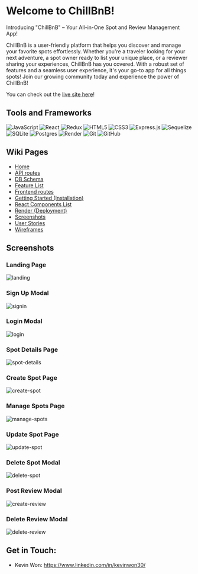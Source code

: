# Welcome to ChillBnB!

Introducing "ChillBnB" – Your All-in-One Spot and Review Management App!

ChillBnB is a user-friendly platform that helps you discover and manage your
favorite spots effortlessly. Whether you're a traveler looking for your next
adventure, a spot owner ready to list your unique place, or a reviewer sharing
your experiences, ChillBnB has you covered. With a robust set of features and
a seamless user experience, it's your go-to app for all things spots! Join our
growing community today and experience the power of ChillBnB!

You can check out the [live site here](https://chill-bnb.onrender.com/)!

## Tools and Frameworks

![JavaScript](https://img.shields.io/badge/javascript-%23323330.svg?style=for-the-badge&logo=javascript&logoColor=%23F7DF1E)
![React](https://img.shields.io/badge/react-%2320232a.svg?style=for-the-badge&logo=react&logoColor=%2361DAFB)
![Redux](https://img.shields.io/badge/redux-%23593d88.svg?style=for-the-badge&logo=redux&logoColor=white)
![HTML5](https://img.shields.io/badge/html5-%23E34F26.svg?style=for-the-badge&logo=html5&logoColor=white)
![CSS3](https://img.shields.io/badge/css3-%231572B6.svg?style=for-the-badge&logo=css3&logoColor=white)
![Express.js](https://img.shields.io/badge/express.js-%23404d59.svg?style=for-the-badge&logo=express&logoColor=%2361DAFB)
![Sequelize](https://img.shields.io/badge/Sequelize-52B0E7?style=for-the-badge&logo=Sequelize&logoColor=white)
![SQLite](https://img.shields.io/badge/sqlite-%2307405e.svg?style=for-the-badge&logo=sqlite&logoColor=white)
![Postgres](https://img.shields.io/badge/postgres-%23316192.svg?style=for-the-badge&logo=postgresql&logoColor=white)
![Render](https://img.shields.io/badge/Render-%46E3B7.svg?style=for-the-badge&logo=render&logoColor=white)
![Git](https://img.shields.io/badge/git-%23F05033.svg?style=for-the-badge&logo=git&logoColor=white)
![GitHub](https://img.shields.io/badge/github-%23121011.svg?style=for-the-badge&logo=github&logoColor=white)

## Wiki Pages

- [Home](https://github.com/kwongit/chill-bnb/wiki)
- [API routes](https://github.com/kwongit/chill-bnb/wiki/API-routes)
- [DB Schema](https://github.com/kwongit/chill-bnb/wiki/DB-Schema)
- [Feature List](https://github.com/kwongit/chill-bnb/wiki/Feature-List)
- [Frontend routes](https://github.com/kwongit/chill-bnb/wiki/Frontend-routes)
- [Getting Started (Installation)](<https://github.com/kwongit/chill-bnb/wiki/Getting-Started-(Installation)>)
- [React Components List](https://github.com/kwongit/chill-bnb/wiki/React-Components-List)
- [Render (Deployment)](<https://github.com/kwongit/chill-bnb/wiki/Render-(Deployment)>)
- [Screenshots](https://github.com/kwongit/chill-bnb/wiki/Screenshots)
- [User Stories](https://github.com/kwongit/chill-bnb/wiki/User-Stories)
- [Wireframes](https://github.com/kwongit/chill-bnb/wiki/Wireframes)

## Screenshots

### Landing Page
![landing](https://github.com/kwongit/chill-bnb/assets/26725594/6d359362-a5b0-4528-b0c7-5dcb358e39bb)

### Sign Up Modal
![signin](https://github.com/kwongit/chill-bnb/assets/26725594/f3e9e010-c8f7-4c62-9f64-d1364f7e7c48)

### Login Modal
![login](https://github.com/kwongit/chill-bnb/assets/26725594/ac9ad419-c581-42cf-b825-14815a41feaf)

### Spot Details Page
![spot-details](https://github.com/kwongit/chill-bnb/assets/26725594/8360fdfc-fec6-4e59-baf6-267e31492a00)

### Create Spot Page
![create-spot](https://github.com/kwongit/chill-bnb/assets/26725594/cf8a9dc7-b18a-4444-84c8-1991850444db)

### Manage Spots Page
![manage-spots](https://github.com/kwongit/chill-bnb/assets/26725594/622a7ea0-80d9-4601-bff9-f6bb002a4b51)

### Update Spot Page
![update-spot](https://github.com/kwongit/chill-bnb/assets/26725594/d4acaf03-efa9-47e0-aa05-5b2fd416717d)

### Delete Spot Modal
![delete-spot](https://github.com/kwongit/chill-bnb/assets/26725594/89d841da-bd61-448c-8627-1324f3c585d3)

### Post Review Modal
![create-review](https://github.com/kwongit/chill-bnb/assets/26725594/5380a2cc-d341-4866-bde1-f67d53329a26)

### Delete Review Modal
![delete-review](https://github.com/kwongit/chill-bnb/assets/26725594/640b89a7-b6ca-48d3-a84c-f329648fcf83)

## Get in Touch:

- Kevin Won: https://www.linkedin.com/in/kevinwon30/

